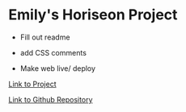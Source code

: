 # Emily's Horiseon Project

- Fill out readme

- add CSS comments 

- Make web live/ deploy

[Link to Project](https://emismol.github.io/horiseon-challenge/)

[Link to Github Repository](https://github.com/emismol/horiseon-challenge)
